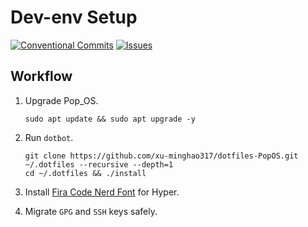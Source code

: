 # Dev-env Setup

[![Conventional Commits](https://img.shields.io/badge/Conventional%20Commits-1.0.0-%23FE5196?logo=conventionalcommits&logoColor=white)](https://conventionalcommits.org)
[![Issues](https://img.shields.io/github/issues/xu-minghao317/dotfiles-PopOS)](https://github.com/xu-minghao317/dotfiles-PopOS/issues)

## Workflow

1. Upgrade Pop_OS.

   ```shell
   sudo apt update && sudo apt upgrade -y
   ```

2. Run `dotbot`.

   ```shell
   git clone https://github.com/xu-minghao317/dotfiles-PopOS.git ~/.dotfiles --recursive --depth=1
   cd ~/.dotfiles && ./install
   ```

3. Install [Fira Code Nerd Font](https://www.nerdfonts.com/font-downloads) for Hyper.

4. Migrate `GPG` and `SSH` keys safely.

